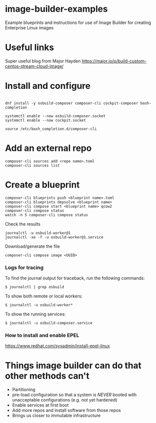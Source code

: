 # image-builder-examples
Example blueprints and instructions for use of Image Builder for creating Enterprise Linux images

# Useful links

Super useful blog from Major Hayden
https://major.io/p/build-custom-centos-stream-cloud-image/

# Install and configure
```

dnf install -y osbuild-composer composer-cli cockpit-composer bash-completion

systemctl enable --now osbuild-composer.socket
systemctl enable --now cockpit.socket

source /etc/bash_completion.d/composer-cli

```

# Add an external repo

```
composer-cli sources add <repo name>.toml
composer-cli sources list
```

# Create a blueprint

```
composer-cli blueprints push <blueprint name>.toml
composer-cli blueprints depsolve <blueprint name>
composer-cli compose start <blueprint name> qcow2
composer-cli compose status
watch -n 5 composer-cli compose status
```

Check the results
```
journalctl -u osbuild-worker@1
journalctl -xe -f -u osbuild-worker@1.service 

```

Download/generate the file
```
composer-cli compose image <UUID>
```

### Logs for tracing

To find the journal output for traceback, run the following commands:
```
$ journalctl | grep osbuild
```

To show both remote or local workers:
```
$ journalctl -u osbuild-worker*
```

To show the running services:
```
$ journalctl -u osbuild-composer.service
```

### How to install and enable EPEL

https://www.redhat.com/sysadmin/install-epel-linux

# Things image builder can do that other methods can't

- Partitioning
- pre-load configuration so that a system is *NEVER* booted with unacceptable configurations (e.g. not yet hardened)
- Enable services at first boot
- Add more repos and install software from those repos
- Brings us closer to immutable infrastructure

